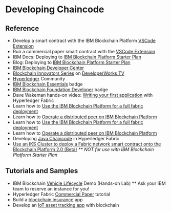# Developing Chaincode




## Reference

- Develop a smart contract with the IBM Blockchain Platform <a href="https://developer.ibm.com/tutorials/ibm-blockchain-platform-vscode-smart-contract/" target="_blank">VSCode Extension</a>
- Run a commercial paper smart contract with the <a href="https://developer.ibm.com/tutorials/run-commercial-paper-smart-contract-with-ibm-blockchain-vscode-extension" target="_blank">VSCode Extension</a>
- IBM Docs: Deploying to <a href="https://console.bluemix.net/docs/services/blockchain/develop_starter.html#deploying-a-business-networks-on-starter-plan" target="_blank">IBM Blockchain Platform Starter Plan</a>
- Blog: Deploying to <a href="https://hackernoon.com/deploy-a-business-network-on-free-ibm-blockchain-starter-plan-93fafb3dd997" target="_blank">IBM Blockchain Platform Starter Plan</a>
- <a href="https://developer.ibm.com/blockchain" target="_blank">IBM Blockchain Developer Center</a>
- <a href="https://developer.ibm.com/tv/blockchain-innovators" target="_blank">Blockchain Innovators Series</a> on <a href="https://developer.ibm.com/tv/" target="_blank">DeveloperWorks TV</a>
- <a href="https://hyperledger.github.io/composer/support/support-index.html" target="_blank">Hyperledger</a> Community
- <a href="https://developer.ibm.com/courses/all/blockchain-essentials" target="_blank">IBM Blockchain Essentials</a> badge
- <a href="https://developer.ibm.com/courses/all/ibm-blockchain-foundation-developer" target="_blank">IBM Blockchain Foundation Developer</a> badge
- Dave Wakeman hands-on video: <a href="https://youtu.be/sBg9R0r_7oA" target="_blank">Writing your first application</a> with Hyperledger Fabric
- Learn how to [Use the IBM Blockchain Platform for a full fabric deployment](https://developer.ibm.com/tutorials/ibm-blockchain-platform-for-icp-full-fabric-deployment/)
- Learn how to [Operate a distributed peer on IBM Blockchain Platform](https://developer.ibm.com/tutorials/operate-distributed-peer-on-ibm-blockchain-platform/)
- Learn how to [Use the IBM Blockchain Platform for a full fabric deployment](https://developer.ibm.com/tutorials/ibm-blockchain-platform-for-icp-full-fabric-deployment/)
- Learn how to [Operate a distributed peer on IBM Blockchain Platform](https://developer.ibm.com/tutorials/operate-distributed-peer-on-ibm-blockchain-platform/)
- Developing <a href="https://medium.com/@aleksobol/explained-java-chaincode-in-hyperledger-fabric-fc63fccc84a3" target="_blank">Java Chaincode</a> in Hyperledger Fabric
- <a href="https://developer.ibm.com/patterns/write-a-smart-contract-for-the-fabcarcommercial-paper-or-iks-cluster-with-saas-v2-beta-network-think" target="_blank">Use an IKS Cluster to deploy a Fabric network smart contract onto the Blockchain Platform 2.0 (Beta)</a> _** NOT for use with IBM Blockchain Platform Starter Plan_

## Tutorials and Samples
- IBM Blockchain <a href="https://bluedemos.com/show/1989" target="_blank">Vehicle Lifecycle</a> Demo (Hands-on Lab)  ** Ask your IBM team to reserve an instance for you!
- Hyperledger Fabric <a href="https://hyperledger-fabric.readthedocs.io/en/release-1.4/tutorial/commercial_paper.html" target="_blank">Commercial Paper</a> tutorial
- Build a <a href="https://developer.ibm.com/patterns/build-a-blockchain-insurance-app/" target="_blank">blockchain insurance</a> app
- Develop an <a href="https://developer.ibm.com/code/patterns/develop-an-iot-asset-tracking-app-using-blockchain" target="_blank">IoT asset tracking app</a> with blockchain



<a href="" target="_blank"></a>